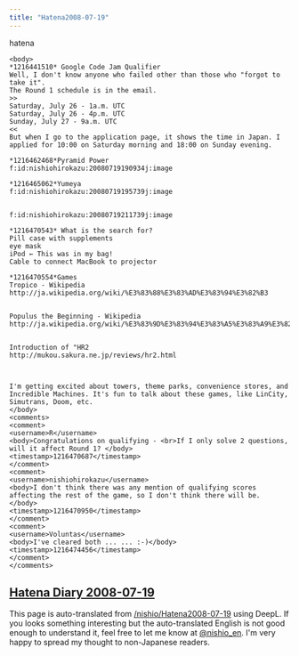 ```yaml
---
title: "Hatena2008-07-19"
---
```


hatena

```
<body>
*1216441510* Google Code Jam Qualifier
Well, I don't know anyone who failed other than those who "forgot to take it".
The Round 1 schedule is in the email.
>>
Saturday, July 26 - 1a.m. UTC
Saturday, July 26 - 4p.m. UTC
Sunday, July 27 - 9a.m. UTC
<<
But when I go to the application page, it shows the time in Japan. I applied for 10:00 on Saturday morning and 18:00 on Sunday evening.

*1216462468*Pyramid Power
f:id:nishiohirokazu:20080719190934j:image

*1216465062*Yumeya
f:id:nishiohirokazu:20080719195739j:image


f:id:nishiohirokazu:20080719211739j:image

*1216470543* What is the search for?
Pill case with supplements
eye mask
iPod ← This was in my bag!
Cable to connect MacBook to projector

*1216470554*Games
Tropico - Wikipedia
http://ja.wikipedia.org/wiki/%E3%83%88%E3%83%AD%E3%83%94%E3%82%B3


Populus the Beginning - Wikipedia
http://ja.wikipedia.org/wiki/%E3%83%9D%E3%83%94%E3%83%A5%E3%83%A9%E3%82%B9_%E3%82%B6%E3%83%BB%E3%83%93%E3%82%AE%E3%83%8B%E3%83%B3%E3%82%B0


Introduction of "HR2
http://mukou.sakura.ne.jp/reviews/hr2.html



I'm getting excited about towers, theme parks, convenience stores, and Incredible Machines. It's fun to talk about these games, like LinCity, Simutrans, Doom, etc.
</body>
<comments>
<comment>
<username>R</username>
<body>Congratulations on qualifying - <br>If I only solve 2 questions, will it affect Round 1? </body>
<timestamp>1216470687</timestamp>
</comment>
<comment>
<username>nishiohirokazu</username>
<body>I don't think there was any mention of qualifying scores affecting the rest of the game, so I don't think there will be. </body>
<timestamp>1216470950</timestamp>
</comment>
<comment>
<username>Voluntas</username>
<body>I've cleared both ... ... :-)</body>
<timestamp>1216474456</timestamp>
</comment>
</comments>
```


[Hatena Diary 2008-07-19](https://nishiohirokazu.hatenadiary.org/archive/2008/07/19)
---
This page is auto-translated from [/nishio/Hatena2008-07-19](https://scrapbox.io/nishio/Hatena2008-07-19) using DeepL. If you looks something interesting but the auto-translated English is not good enough to understand it, feel free to let me know at [@nishio_en](https://twitter.com/nishio_en). I'm very happy to spread my thought to non-Japanese readers.
